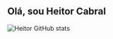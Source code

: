 ## Olá, sou Heitor Cabral

![Heitor GitHub stats](https://github-readme-stats.vercel.app/api?username=HeitorCabralDeBrito&theme=default&show_icons=true)
